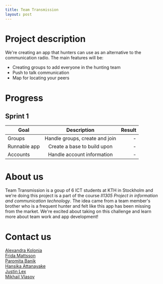 ```yaml
---
title: Team Transmission
layout: post
---
```


# Project description
We're creating an app that hunters can use as an alternative to the communication radio. The main features will be:
- Creating groups to add everyone in the hunting team
- Push to talk communication
- Map for locating your peers

# Progress
## Sprint 1

|  Goal         | Description   | Result  |
| ------------- |:-------------:| -----:|
| Groups      | Handle groups, create and join | - |
| Runnable app      | Create a base to build upon | - |
| Accounts | Handle account information | - |

# About us
Team Transmission is a goup of 6 ICT students at KTH in Stockholm and we're doing this project is a part of the course *Il1305 Project in information and communication technology*. The idea came from a team member's brother who is a frequent hunter and felt like this app has been missing from the market. We're excited about taking on this challenge and learn more about team work and app development!

# Contact us
[Alexandra Kolonia](mailto:alex.kolonia@hotmail.com)<br />
[Frida Mattsson](mailto:frida_mattsson97@hotmail.com)<br />
[Paromita Banik](mailto:paromita@kth.se)<br />
[Hansika Attanayake](mailto:ghat@kth.se)<br />
[Justin Lex](mailto:jtlex@kth.se)<br />
[Mikhail Vlasov](mailto:vlasov@kth.se)<br />
